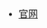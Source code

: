 <span  style="font-family: Simsun,serif; font-size: 17px; ">

- [官网](https://hc.apache.org/downloads.cgi)

</span>